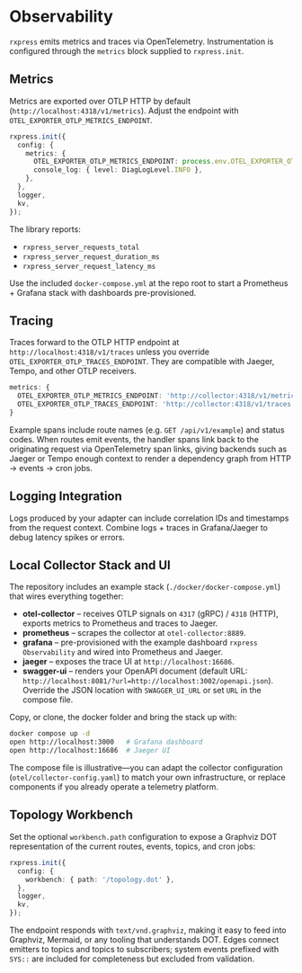 # Observability

`rxpress` emits metrics and traces via OpenTelemetry. Instrumentation is configured through the `metrics` block supplied to `rxpress.init`.

## Metrics

Metrics are exported over OTLP HTTP by default (`http://localhost:4318/v1/metrics`). Adjust the endpoint with `OTEL_EXPORTER_OTLP_METRICS_ENDPOINT`.

```ts
rxpress.init({
  config: {
    metrics: {
      OTEL_EXPORTER_OTLP_METRICS_ENDPOINT: process.env.OTEL_EXPORTER_OTLP_METRICS_ENDPOINT,
      console_log: { level: DiagLogLevel.INFO },
    },
  },
  logger,
  kv,
});
```

The library reports:

- `rxpress_server_requests_total`
- `rxpress_server_request_duration_ms`
- `rxpress_server_request_latency_ms`

Use the included `docker-compose.yml` at the repo root to start a Prometheus + Grafana stack with dashboards pre-provisioned.

## Tracing

Traces forward to the OTLP HTTP endpoint at `http://localhost:4318/v1/traces` unless you override `OTEL_EXPORTER_OTLP_TRACES_ENDPOINT`. They are compatible with Jaeger, Tempo, and other OTLP receivers.

```ts
metrics: {
  OTEL_EXPORTER_OTLP_METRICS_ENDPOINT: 'http://collector:4318/v1/metrics',
  OTEL_EXPORTER_OTLP_TRACES_ENDPOINT: 'http://collector:4318/v1/traces',
}
```

Example spans include route names (e.g. `GET /api/v1/example`) and status codes. When routes emit events, the handler spans link back to the originating request via OpenTelemetry span links, giving backends such as Jaeger or Tempo enough context to render a dependency graph from HTTP → events → cron jobs.

## Logging Integration

Logs produced by your adapter can include correlation IDs and timestamps from the request context. Combine logs + traces in Grafana/Jaeger to debug latency spikes or errors.

## Local Collector Stack and UI

The repository includes an example stack (`./docker/docker-compose.yml`) that wires everything together:

- **otel-collector** – receives OTLP signals on `4317` (gRPC) / `4318` (HTTP), exports metrics to Prometheus and traces to Jaeger.
- **prometheus** – scrapes the collector at `otel-collector:8889`.
- **grafana** – pre-provisioned with the example dashboard `rxpress Observability` and wired into Prometheus and Jaeger.
- **jaeger** – exposes the trace UI at `http://localhost:16686`.
- **swagger-ui** – renders your OpenAPI document (default URL: `http://localhost:8081/?url=http://localhost:3002/openapi.json`). Override the JSON location with `SWAGGER_UI_URL` or set `URL` in the compose file.

Copy, or clone, the docker folder and bring the stack up with:

```bash
docker compose up -d
open http://localhost:3000   # Grafana dashboard
open http://localhost:16686  # Jaeger UI
```

The compose file is illustrative—you can adapt the collector configuration (`otel/collector-config.yaml`) to match your own infrastructure, or replace components if you already operate a telemetry platform.

## Topology Workbench

Set the optional `workbench.path` configuration to expose a Graphviz DOT representation of the current routes, events, topics, and cron jobs:

```ts
rxpress.init({
  config: {
    workbench: { path: '/topology.dot' },
  },
  logger,
  kv,
});
```

The endpoint responds with `text/vnd.graphviz`, making it easy to feed into Graphviz, Mermaid, or any tooling that understands DOT. Edges connect emitters to topics and topics to subscribers; system events prefixed with `SYS::` are included for completeness but excluded from validation.
